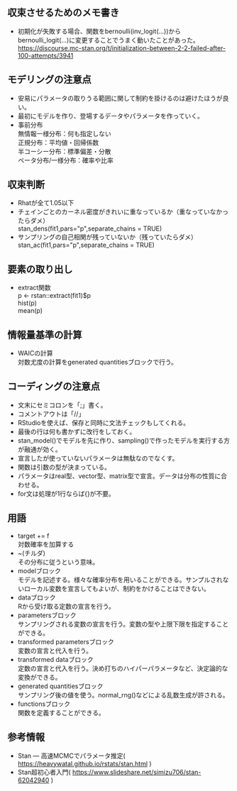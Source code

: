 ## 収束させるためのメモ書き

+ 初期化が失敗する場合、関数をbernoulli(inv_logit(...))からbernoulli_logit(...)に変更することでうまく動いたことがあった。  
https://discourse.mc-stan.org/t/initialization-between-2-2-failed-after-100-attempts/3941

## モデリングの注意点
+ 安易にパラメータの取りうる範囲に関して制約を掛けるのは避けたほうが良い。
+ 最初にモデルを作り、登場するデータやパラメータを作っていく。
+ 事前分布  
無情報一様分布：何も指定しない  
正規分布：平均値・回帰係数  
半コーシー分布：標準偏差・分散  
ベータ分布/一様分布：確率や比率  

## 収束判断
+ Rhatが全て1.05以下
+ チェインごとのカーネル密度がきれいに重なっているか（重なっていなかったらダメ）  
stan_dens(fit1,pars="p",separate_chains = TRUE)
+ サンプリングの自己相関が残っていないか（残っていたらダメ）  
stan_ac(fit1,pars="p",separate_chains = TRUE)

## 要素の取り出し
+ extract関数  
p <- rstan::extract(fit1)$p  
hist(p)  
mean(p)

## 情報量基準の計算
+ WAICの計算  
対数尤度の計算をgenerated quantitiesブロックで行う。

## コーディングの注意点
+ 文末にセミコロンを「;」書く。
+ コメントアウトは「//」
+ RStudioを使えば、保存と同時に文法チェックもしてくれる。
+ 最後の行は何も書かずに改行をしておく。
+ stan_model()でモデルを先に作り、sampling()で作ったモデルを実行する方が融通が効く。
+ 宣言したが使っていないパラメータは無駄なのでなくす。
+ 関数は引数の型が決まっている。
+ パラメータはreal型、vector型、matrix型で宣言。データは分布の性質に合わせる。
+ for文は処理が1行ならば{}が不要。

## 用語
+ target += f  
対数確率を加算する
+ ~(チルダ)  
その分布に従うという意味。
+ modelブロック  
モデルを記述する。様々な確率分布を用いることができる。サンプルされないローカル変数を宣言してもよいが、制約をかけることはできない。
+ dataブロック  
Rから受け取る定数の宣言を行う。
+ parametersブロック  
サンプリングされる変数の宣言を行う。変数の型や上限下限を指定することができる。
+ transformed parametersブロック  
変数の宣言と代入を行う。
+ transformed dataブロック  
定数の宣言と代入を行う。決め打ちのハイパーパラメータなど、決定論的な変換ができる。
+ generated quantitiesブロック  
サンプリング後の値を使う。normal_rng()などによる乱数生成が許される。
+ functionsブロック  
関数を定義することができる。

## 参考情報
+ Stan — 高速MCMCでパラメータ推定( https://heavywatal.github.io/rstats/stan.html )
+ Stan超初心者入門( https://www.slideshare.net/simizu706/stan-62042940 )
